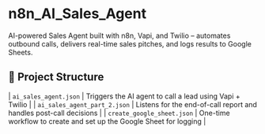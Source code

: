 # n8n_AI_Sales_Agent
AI-powered Sales Agent built with n8n, Vapi, and Twilio – automates outbound calls, delivers real-time sales pitches, and logs results to Google Sheets.

## 📁 Project Structure
| `ai_sales_agent.json` | Triggers the AI agent to call a lead using Vapi + Twilio |
| `ai_sales_agent_part_2.json` | Listens for the end-of-call report and handles post-call decisions |
| `create_google_sheet.json` | One-time workflow to create and set up the Google Sheet for logging |
